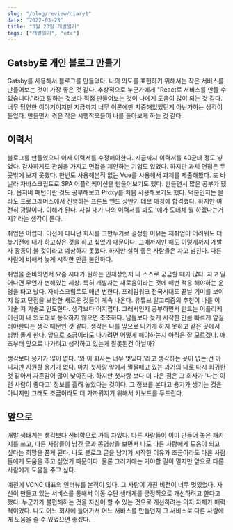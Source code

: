 ```yaml
---
slug: "/blog/review/diary1"
date: "2022-03-23"
title: "3월 23일 개발일기"
tags: ["개발일기", "etc"]
---
```


## Gatsby로 개인 블로그 만들기

Gatsby를 사용해서 블로그를 만들었다. 나의 의도를 표현하기 위해서는 작은 서비스를 만들어보는 것이 가장 좋은 것 같다. 추상적으로 누군가에게 "React로 서비스를 만들 수 있습니다."라고 말하는 것보다 직접 만들어보는 것이 나에게 도움이 많이 되는 것 같다. 너무 당연한 이야기이지만 지금까지 너무 이론에만 치중해있었던게 아닌가하는 생각이 들었다. 만들면서 겪은 작은 시행착오들이 나를 돌아보게 하는 것 같다.

## 이력서

블로그를 만들었으니 이제 이력서를 수정해야한다. 지금까지 이력서를 40군데 정도 넣었다. 감사하게도 관심을 가지고 면접을 제안하는 기업도 있었다. 하지만 과제 면접은 두 곳밖에 보지 못했다. 한번도 사용해본적 없는 Vue를 사용해서 과제를 제출해봤다. 또 바닐라 자바스크립트로 SPA 어플리케이션을 만들어보기도 했다. 만들면서 많은 공부가 됐다. 옵저버 패턴이란 것도 공부해보고 Proxy를 처음 사용해보기도 했다. 덕분인지는 몰라도 프로그래머스에서 진행하는 프론트 앤드 상반기 데브 매칭에 합격했다. 하지만 여전히 광탈이다. 이해가 된다. 사실 내가 나의 이력서를 봐도 '얘가 도데체 뭘 하겠다는거지?'라는 생각이 든다.

취업은 어렵다. 이전에 다니던 회사를 그만두기로 결정한 이유는 재취업이 어려워도 더 늦기전에 내가 하고싶은 것을 하고 싶었기 때문이다. 그때까지만 해도 이렇게까지 개발자 광풍이 불 것이라고 예상하지 못했다. 하지만 실력 좋은 사람들은 차고 넘친다. 다른 사람에 비해서 늦게 시작한 만큼 불안하다.

취업을 준비하면서 요즘 시대가 원하는 인재상인지 나 스스로 궁금할 때가 많다. 자고 일어나면 무언가 변해있는 세상. 특히 개발자는 새로움이라는 것에 매번 적응 해야하는 운명을 타고 났다. 자바스크립트도 매년 변한다. 프레임워크 전국시대도 끝날 기미를 보이지 않고 단점을 보완한 새로운 것들이 계속 나온다. 유튜브 알고리즘의 추천이 나를 이 기술 저 기술로 인도한다. 생각보다 어지럽다. 그래서인지 공부하면서 만드는 어플리케이션이 내 의도대로 동작하지 않으면 초조하다. 남들보다 늦게 시작한 만큼 빠르게 앞질러야한다는 생각 때문인 것 같다. 생각은 나를 앞으로 나가게 하지 못하고 같은 곳에서 빙빙 돌게 한다. 앞으로 조금이라도 나가려면 어떻게 해야하는지 아직은 잘 모르겠다. 애초부터 앞으로 나가려고 생각하고 있는게 잘못된건 아닐까?

생각보다 용기가 많이 없다. '와 이 회사는 너무 멋있다.'라고 생각하는 곳이 없는 건 아니지만 지원할 용기가 없다. 마치 첫사랑 앞에서 쩔쩔매고 있는 과거의 나로 다시 회귀한 것 같아서 자존감이 많이 낮아진다. 하지만 첫사랑 보다 더 나은 점은 그 회사가 '나는 이런 사람이 좋다고' 정보를 흘려 놓았다는 것이다. 그 정보를 본다고 용기가 생기는 것은 아니지만 그래도 조금이라도 더 가까워지기 위해서 키보드를 두드린다.

## 앞으로

개발 생태계는 생각보다 신비함으로 가득 차있다. 다른 사람들이 이미 만들어 놓은 패키지를 쓰고, 다른 사람들이 남긴 글과 동영상을 보면서 나도 다른 사람에게 도움이 되고 싶다는 희망을 품게 된다. 나도 블로그 글을 남기기 시작한 이유가 조금이라도 다른 사람들에게 도움을 주고 싶었기 때문이다. 물론 그러기에는 가야할 길이 멀지만 앞으로 다른 사람에게 도움을 주고 싶다.

예전에 VCNC 대표의 인터뷰를 본적이 있다. 그 사람이 가진 비전이 너무 멋있었다. 자신이 만들고 있는 서비스를 통해서 이동 수단 생태계를 긍정적으로 개선하려고 한다고 했다. 누군가가 불편해하는 것을 자신이 할 수 있는 것으로 개선하려는 의지 자체가 매력적이었다. 나도 어느 회사에 들어가서 어느 서비스를 만들던지 그 서비스로 다른 사람에게 도움을 줄 수 있었으면 좋겠다.
